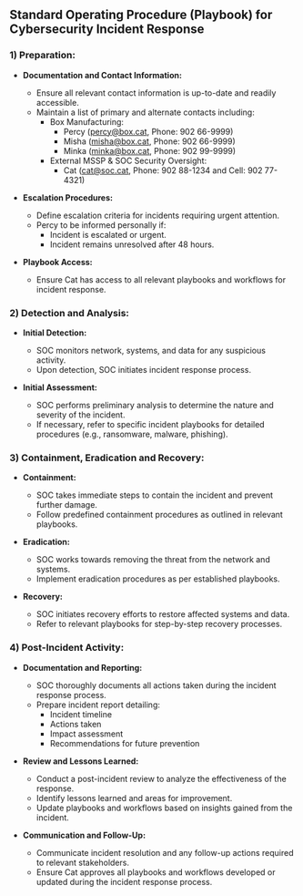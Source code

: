 ## Standard Operating Procedure (Playbook) for Cybersecurity Incident Response

### 1) Preparation:

- **Documentation and Contact Information:**
  - Ensure all relevant contact information is up-to-date and readily accessible.
  - Maintain a list of primary and alternate contacts including:
    - Box Manufacturing:
      - Percy (percy@box.cat, Phone: 902 66-9999)
      - Misha (misha@box.cat, Phone: 902 66-9999)
      - Minka (minka@box.cat, Phone: 902 99-9999)
    - External MSSP & SOC Security Oversight:
      - Cat (cat@soc.cat, Phone: 902 88-1234 and Cell: 902 77-4321)

- **Escalation Procedures:**
  - Define escalation criteria for incidents requiring urgent attention.
  - Percy to be informed personally if:
    - Incident is escalated or urgent.
    - Incident remains unresolved after 48 hours.

- **Playbook Access:**
  - Ensure Cat has access to all relevant playbooks and workflows for incident response.

### 2) Detection and Analysis:

- **Initial Detection:**
  - SOC monitors network, systems, and data for any suspicious activity.
  - Upon detection, SOC initiates incident response process.

- **Initial Assessment:**
  - SOC performs preliminary analysis to determine the nature and severity of the incident.
  - If necessary, refer to specific incident playbooks for detailed procedures (e.g., ransomware, malware, phishing).

### 3) Containment, Eradication and Recovery:

- **Containment:**
  - SOC takes immediate steps to contain the incident and prevent further damage.
  - Follow predefined containment procedures as outlined in relevant playbooks.

- **Eradication:**
  - SOC works towards removing the threat from the network and systems.
  - Implement eradication procedures as per established playbooks.

- **Recovery:**
  - SOC initiates recovery efforts to restore affected systems and data.
  - Refer to relevant playbooks for step-by-step recovery processes.

### 4) Post-Incident Activity:

- **Documentation and Reporting:**
  - SOC thoroughly documents all actions taken during the incident response process.
  - Prepare incident report detailing:
    - Incident timeline
    - Actions taken
    - Impact assessment
    - Recommendations for future prevention

- **Review and Lessons Learned:**
  - Conduct a post-incident review to analyze the effectiveness of the response.
  - Identify lessons learned and areas for improvement.
  - Update playbooks and workflows based on insights gained from the incident.

- **Communication and Follow-Up:**
  - Communicate incident resolution and any follow-up actions required to relevant stakeholders.
  - Ensure Cat approves all playbooks and workflows developed or updated during the incident response process.
